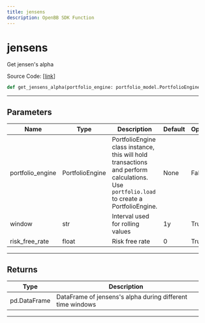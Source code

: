 ```yaml
---
title: jensens
description: OpenBB SDK Function
---
```


# jensens

Get jensen's alpha

Source Code: [[link](https://github.com/OpenBB-finance/OpenBBTerminal/tree/main/openbb_terminal/portfolio/portfolio_model.py#L1370)]

```python
def get_jensens_alpha(portfolio_engine: portfolio_model.PortfolioEngine, risk_free_rate: float = 0, window: str = "1y") -> None
```

---

## Parameters

| Name | Type | Description | Default | Optional |
| ---- | ---- | ----------- | ------- | -------- |
| portfolio_engine | PortfolioEngine | PortfolioEngine class instance, this will hold transactions and perform calculations.<br/>Use `portfolio.load` to create a PortfolioEngine. | None | False |
| window | str | Interval used for rolling values | 1y | True |
| risk_free_rate | float | Risk free rate | 0 | True |


---

## Returns

| Type | Description |
| ---- | ----------- |
| pd.DataFrame | DataFrame of jensens's alpha during different time windows |
---

